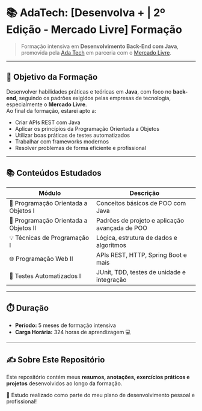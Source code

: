 # 📚 AdaTech: [Desenvolva + | 2º Edição - Mercado Livre] Formação

> Formação intensiva em **Desenvolvimento Back-End com Java**, promovida pela [Ada Tech](https://adatech.com.br/) em parceria com o [Mercado Livre](https://www.mercadolivre.com.br/).  

---

## 🎯 Objetivo da Formação

Desenvolver habilidades práticas e teóricas em **Java**, com foco no **back-end**, seguindo os padrões exigidos pelas empresas de tecnologia, especialmente o **Mercado Livre**.  
Ao final da formação, estarei apto a:

- Criar APIs REST com Java
- Aplicar os princípios da Programação Orientada a Objetos
- Utilizar boas práticas de testes automatizados
- Trabalhar com frameworks modernos
- Resolver problemas de forma eficiente e profissional

---

## 📚 Conteúdos Estudados

| Módulo                           | Descrição                                   |
|----------------------------------|----------------------------------------------|
| 🧱 Programação Orientada a Objetos I   | Conceitos básicos de POO com Java            |
| 🧱 Programação Orientada a Objetos II  | Padrões de projeto e aplicação avançada de POO |
| 💡 Técnicas de Programação I          | Lógica, estrutura de dados e algoritmos       |
| 🌐 Programação Web II                 | APIs REST, HTTP, Spring Boot e mais          |
| 🧪 Testes Automatizados I             | JUnit, TDD, testes de unidade e integração    |

---

## ⏱️ Duração

- **Período:** 5 meses de formação intensiva
- **Carga Horária:** 324 horas de aprendizagem 💻

---

## ✍ Sobre Este Repositório

Este repositório contém meus **resumos, anotações, exercícios práticos e projetos** desenvolvidos ao longo da formação.  





📌 Estudo realizado como parte do meu plano de desenvolvimento pessoal e profissional!  



